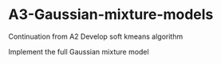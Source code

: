 # A3-Gaussian-mixture-models
Continuation from A2 Develop soft kmeans algorithm

Implement the full Gaussian mixture model
